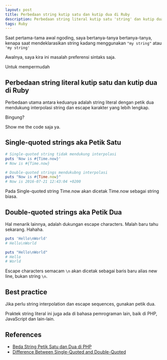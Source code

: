 ```yaml
---
layout: post
title: Perbedaan string kutip satu dan kutip dua di Ruby
description: Perbedaan string literal kutip satu 'string' dan kutip dua "string" di Ruby
tags: Ruby
---
```


Saat pertama-tama awal ngoding, saya bertanya-tanya bertanya-tanya, kenapa saat mendeklarasikan string kadang menggunakan `"my string"` atau `'my string'`

Awalnya, saya kira ini masalah preferensi sintaks saja.

Untuk mempermudah


## Perbedaan string literal kutip satu dan kutip dua di Ruby

Perbedaan utama antara keduanya adalah string literal dengan petik dua mendukung interpolasi string dan escape karakter yang lebih lengkap.

Bingung?

Show me the code saja ya.

## Single-quoted strings aka Petik Satu

```ruby
# Single-quoted string tidak mendukung interpolasi
puts 'Now is #{Time.now}'
# Now is #{Time.now}

# Double-quoted strings mendukubng interpolasi
puts "Now is #{Time.now}"
# Now is 2016-07-21 12:43:04 +0200
```

Pada Single-quoted string Time.now akan dicetak Time.now sebagai string biasa.

## Double-quoted strings aka Petik Dua

Hal menarik lainnya, adalah dukungan escape characters. Malah baru tahu sekarang. Hahaha.

```ruby
puts 'Hello\nWorld'
# Hello\nWorld

puts "Hello\nWorld"
# Hello
# World
```

Escape characters semacam `\n` akan dicetak sebagai baris baru alias new line, bukan string `\n`.

## Best practice

Jika perlu string interpolation dan escape sequences, gunakan petik dua.

Praktek string literal ini juga ada di bahasa pemrograman lain, baik di PHP, JavaScript dan lain-lain.


## References

- [Beda String Petik Satu dan Dua di PHP](https://go.gizipp.com/https://kursuswebprogramming.com/perbedaan-string-petik-satu-dan-dua/)
- [Difference Between Single-Quoted and Double-Quoted](https://go.gizipp.com/https://riptutorial.com/ruby/example/2819/difference-between-single-quoted-and-double-quoted-string-literals)
